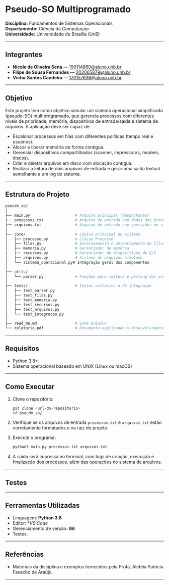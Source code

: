 
# Pseudo-SO Multiprogramado  
**Disciplina:** Fundamentos de Sistemas Operacionais  
**Departamento:** Ciência da Computação  
**Universidade:** Universidade de Brasília (UnB)  

---

## Integrantes
- **Nicole de Oliveira Sena** — 190114860@aluno.unb.br  
- **Filipe de Sousa Fernandes** — 202065879@aluno.unb.br  
- **Victor Santos Candeira** — 170157636@aluno.unb.br  

---

## Objetivo

Este projeto tem como objetivo simular um sistema operacional simplificado (pseudo-SO) multiprogramado, que gerencia processos com diferentes níveis de prioridade, memória, dispositivos de entrada/saída e sistema de arquivos. A aplicação deve ser capaz de:

- Escalonar processos em filas com diferentes políticas (tempo real e usuários).
- Alocar e liberar memória de forma contígua.
- Gerenciar dispositivos compartilhados (scanner, impressoras, modem, discos).
- Criar e deletar arquivos em disco com alocação contígua.
- Realizar a leitura de dois arquivos de entrada e gerar uma saída textual semelhante a um log de sistema.

---

## Estrutura do Projeto

```bash
pseudo_so/
│
├── main.py                    # Arquivo principal (despachante)
├── processos.txt              # Arquivo de entrada com dados dos processos
├── arquivos.txt               # Arquivo de entrada com operações no sistema de arquivos
│
├── core/                      # Lógica principal do sistema
│   ├── processo.py            # Classe Processo
│   ├── filas.py               # Escalonamento e gerenciamento de filas
│   ├── memoria.py             # Gerenciador de memória
│   ├── recursos.py            # Gerenciador de dispositivos de E/S
│   ├── arquivos.py            # Sistema de arquivos simulado
│   └── sistema_operacional.py# Integração geral dos componentes
│
├── utils/
│   └── parser.py              # Funções para leitura e parsing dos arquivos de entrada
│
├── tests/                     # Testes unitários e de integração
│   ├── test_parser.py
│   ├── test_filas.py
│   ├── test_memoria.py
│   ├── test_recursos.py
│   ├── test_arquivos.py
│   └── test_integracao.py
│
├── read_me.md                 # Este arquivo
└── relatorio.pdf              # Documento explicando o desenvolvimento do projeto
```

---

## Requisitos

- Python 3.8+
- Sistema operacional baseado em UNIX (Linux ou macOS)

---

## Como Executar

1. Clone o repositório:
   ```bash
   git clone <url-do-repositorio>
   cd pseudo_so/
   ```

2. Verifique se os arquivos de entrada `processos.txt` e `arquivos.txt` estão corretamente formatados e na raiz do projeto.

3. Execute o programa:
   ```bash
   python3 main.py processos.txt arquivos.txt
   ```

4. A saída será impressa no terminal, com logs de criação, execução e finalização dos processos, além das operações no sistema de arquivos.

---

## Testes

---

## Ferramentas Utilizadas

- Linguagem: **Python 3.8**
- Editor: **VS Code*
- Gerenciamento de versão: **Git**
- Testes: 

---

## Referências
 
- Materiais da disciplina e exemplos fornecidos pela Profa. Aletéia Patrícia Favacho de Araújo.

---
